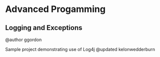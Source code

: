 # Advanced Progamming
## Logging and Exceptions

@author ggordon

Sample project demonstrating use of Log4j
@updated kelonwedderburn